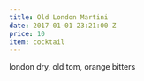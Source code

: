```yaml
---
title: Old London Martini
date: 2017-01-01 23:21:00 Z
price: 10
item: cocktail
---
```


london dry, old tom, orange bitters